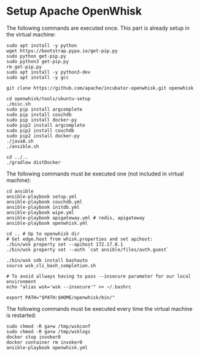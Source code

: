 # Setup Apache OpenWhisk

The following commands are executed once. This part is already setup in the virtual machine:

```
sudo apt install -y python
wget https://bootstrap.pypa.io/get-pip.py
sudo python get-pip.py
sudo python3 get-pip.py
rm get-pip.py
sudo apt install -y python3-dev
sudo apt install -y gcc

git clone https://github.com/apache/incubator-openwhisk.git openwhisk

cd openwhisk/tools/ubuntu-setup
./misc.sh
sudo pip install argcomplete
sudo pip install couchdb
sudo pip install docker-py
sudo pip2 install argcomplete
sudo pip2 install couchdb
sudo pip2 install docker-py
./java8.sh
./ansible.sh

cd ../..
./gradlew distDocker
```

The following commands must be executed one (not included in virtual machine):

```
cd ansible
ansible-playbook setup.yml
ansible-playbook couchdb.yml
ansible-playbook initdb.yml
ansible-playbook wipe.yml
ansible-playbook apigateway.yml # redis, apigateway
ansible-playbook openwhisk.yml

cd .. # Up to openwhisk dir
# Get edge.host from whisk.properties and set apihost:
./bin/wsk property set --apihost 172.17.0.1
./bin/wsk property set --auth `cat ansible/files/auth.guest`

./bin/wsk sdk install bashauto
source wsk_cli_bash_completion.sh

# To avoid allways having to pass --insecure parameter for our local environment
echo "alias wsk='wsk --insecure'" >> ~/.bashrc

export PATH="$PATH:$HOME/openwhisk/bin/"
```

The following commands must be executed every time the virtual machine is restarted:

```
sudo chmod -R ga+w /tmp/wskconf
sudo chmod -R ga+w /tmp/wsklogs
docker stop invoker0
docker container rm invoker0
ansible-playbook openwhisk.yml
```
